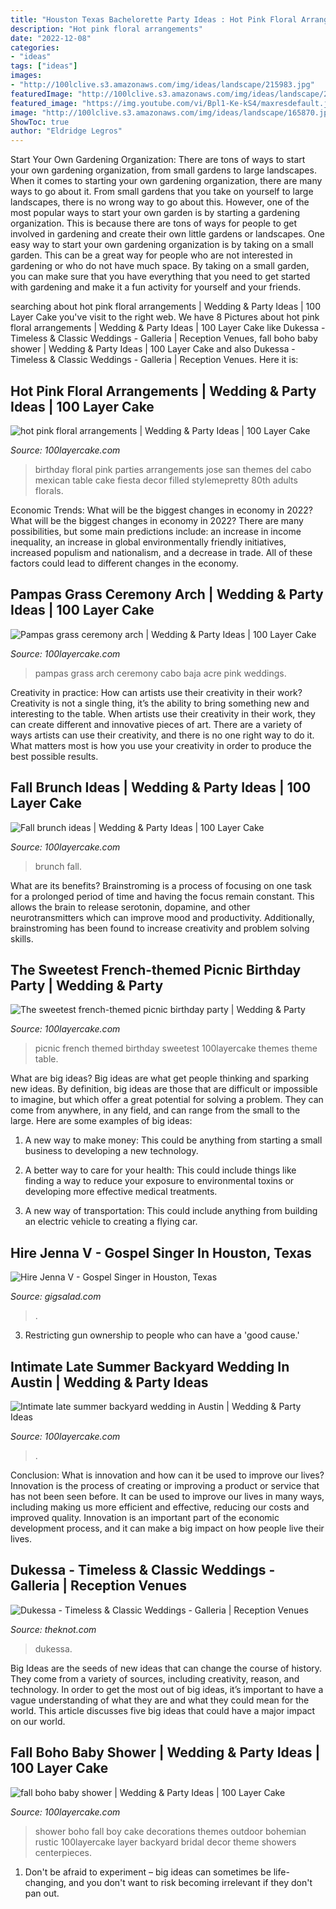 ```yaml
---
title: "Houston Texas Bachelorette Party Ideas : Hot Pink Floral Arrangements"
description: "Hot pink floral arrangements"
date: "2022-12-08"
categories:
- "ideas"
tags: ["ideas"]
images:
- "http://100lclive.s3.amazonaws.com/img/ideas/landscape/215983.jpg"
featuredImage: "http://100lclive.s3.amazonaws.com/img/ideas/landscape/209614.jpg"
featured_image: "https://img.youtube.com/vi/Bpl1-Ke-kS4/maxresdefault.jpg"
image: "http://100lclive.s3.amazonaws.com/img/ideas/landscape/165870.jpg"
ShowToc: true
author: "Eldridge Legros"
---
```



Start Your Own Gardening Organization: There are tons of ways to start your own gardening organization, from small gardens to large landscapes.
When it comes to starting your own gardening organization, there are many ways to go about it. From small gardens that you take on yourself to large landscapes, there is no wrong way to go about this. However, one of the most popular ways to start your own garden is by starting a gardening organization. This is because there are tons of ways for people to get involved in gardening and create their own little gardens or landscapes.
One easy way to start your own gardening organization is by taking on a small garden. This can be a great way for people who are not interested in gardening or who do not have much space. By taking on a small garden, you can make sure that you have everything that you need to get started with gardening and make it a fun activity for yourself and your friends.

	

		
searching about hot pink floral arrangements | Wedding &amp; Party Ideas | 100 Layer Cake you've visit to the right web. We have 8 Pictures about hot pink floral arrangements | Wedding &amp; Party Ideas | 100 Layer Cake like Dukessa - Timeless &amp; Classic Weddings - Galleria | Reception Venues, fall boho baby shower | Wedding &amp; Party Ideas | 100 Layer Cake and also Dukessa - Timeless &amp; Classic Weddings - Galleria | Reception Venues. Here it is:
		
    
## Hot Pink Floral Arrangements | Wedding &amp; Party Ideas | 100 Layer Cake

<img loading=lazy src="http://100lclive.s3.amazonaws.com/img/ideas/landscape/139268.jpg" onerror="this.onerror=null;this.src='https://tse1.mm.bing.net/th?id=OIP.ycV9ia52ylNJZEmrIVHSNwHaLH&amp;pid=15.1';" alt="hot pink floral arrangements | Wedding &amp; Party Ideas | 100 Layer Cake">

_Source: 100layercake.com_

>birthday floral pink parties arrangements jose san themes del cabo mexican table cake fiesta decor filled stylemepretty 80th adults florals. 

	

Economic Trends: What will be the biggest changes in economy in 2022?
What will be the biggest changes in economy in 2022? There are many possibilities, but some main predictions include: an increase in income inequality, an increase in global environmentally friendly initiatives, increased populism and nationalism, and a decrease in trade. All of these factors could lead to different changes in the economy.

    
## Pampas Grass Ceremony Arch | Wedding &amp; Party Ideas | 100 Layer Cake

<img loading=lazy src="http://100lclive.s3.amazonaws.com/img/ideas/landscape/218989.jpg" onerror="this.onerror=null;this.src='https://tse1.mm.bing.net/th?id=OIP._2HbPvSS0yXVdYvnU5YBzAHaLH&amp;pid=15.1';" alt="Pampas grass ceremony arch | Wedding &amp; Party Ideas | 100 Layer Cake">

_Source: 100layercake.com_

>pampas grass arch ceremony cabo baja acre pink weddings. 

	

Creativity in practice: How can artists use their creativity in their work?
Creativity is not a single thing, it’s the ability to bring something new and interesting to the table. When artists use their creativity in their work, they can create different and innovative pieces of art. There are a variety of ways artists can use their creativity, and there is no one right way to do it. What matters most is how you use your creativity in order to produce the best possible results.

    
## Fall Brunch Ideas | Wedding &amp; Party Ideas | 100 Layer Cake

<img loading=lazy src="http://100lclive.s3.amazonaws.com/img/ideas/landscape/165870.jpg" onerror="this.onerror=null;this.src='https://tse4.mm.bing.net/th?id=OIP.WGCkYQKX1L6eSwsGNUDTSgDIEs&amp;pid=15.1';" alt="Fall brunch ideas | Wedding &amp; Party Ideas | 100 Layer Cake">

_Source: 100layercake.com_

>brunch fall. 

	

What are its benefits?
Brainstroming is a process of focusing on one task for a prolonged period of time and having the focus remain constant. This allows the brain to release serotonin, dopamine, and other neurotransmitters which can improve mood and productivity. Additionally, brainstroming has been found to increase creativity and problem solving skills.

    
## The Sweetest French-themed Picnic Birthday Party | Wedding &amp; Party

<img loading=lazy src="http://100lclive.s3.amazonaws.com/img/ideas/landscape/209614.jpg" onerror="this.onerror=null;this.src='https://tse4.mm.bing.net/th?id=OIP.mr-83G86vwDauyMKuT6WWAHaJ6&amp;pid=15.1';" alt="The sweetest french-themed picnic birthday party | Wedding &amp; Party">

_Source: 100layercake.com_

>picnic french themed birthday sweetest 100layercake themes theme table. 

	

What are big ideas?
Big ideas are what get people thinking and sparking new ideas. By definition, big ideas are those that are difficult or impossible to imagine, but which offer a great potential for solving a problem. They can come from anywhere, in any field, and can range from the small to the large. Here are some examples of big ideas:
1. A new way to make money: This could be anything from starting a small business to developing a new technology.

2. A better way to care for your health: This could include things like finding a way to reduce your exposure to environmental toxins or developing more effective medical treatments.

3. A new way of transportation: This could include anything from building an electric vehicle to creating a flying car.


    
## Hire Jenna V - Gospel Singer In Houston, Texas

<img loading=lazy src="https://img.youtube.com/vi/Bpl1-Ke-kS4/maxresdefault.jpg" onerror="this.onerror=null;this.src='https://tse2.mm.bing.net/th?id=OIP.msBbLx7qEhTHDoBDdpKG9wHaEK&amp;pid=15.1';" alt="Hire Jenna V - Gospel Singer in Houston, Texas">

_Source: gigsalad.com_

>. 

	

3. Restricting gun ownership to people who can have a 'good cause.'

    
## Intimate Late Summer Backyard Wedding In Austin | Wedding &amp; Party Ideas

<img loading=lazy src="http://100lclive.s3.amazonaws.com/img/ideas/landscape/215983.jpg" onerror="this.onerror=null;this.src='https://tse4.mm.bing.net/th?id=OIP.za9aWtlNhRQVkA9zoACuoQHaJ8&amp;pid=15.1';" alt="Intimate late summer backyard wedding in Austin | Wedding &amp; Party Ideas">

_Source: 100layercake.com_

>. 

	

Conclusion: What is innovation and how can it be used to improve our lives?
Innovation is the process of creating or improving a product or service that has not been seen before. It can be used to improve our lives in many ways, including making us more efficient and effective, reducing our costs and improved quality. Innovation is an important part of the economic development process, and it can make a big impact on how people live their lives.

    
## Dukessa - Timeless &amp; Classic Weddings - Galleria | Reception Venues

<img loading=lazy src="https://media-api.xogrp.com/images/46d659fb-8011-49a4-a99e-fd930171fbfb" onerror="this.onerror=null;this.src='https://tse2.mm.bing.net/th?id=OIP.bzrAXAkFMUgOeUVroNbfXwHaE7&amp;pid=15.1';" alt="Dukessa - Timeless &amp; Classic Weddings - Galleria | Reception Venues">

_Source: theknot.com_

>dukessa. 

	

Big Ideas are the seeds of new ideas that can change the course of history. They come from a variety of sources, including creativity, reason, and technology. In order to get the most out of big ideas, it’s important to have a vague understanding of what they are and what they could mean for the world. This article discusses five big ideas that could have a major impact on our world.

    
## Fall Boho Baby Shower | Wedding &amp; Party Ideas | 100 Layer Cake

<img loading=lazy src="http://100lclive.s3.amazonaws.com/img/ideas/landscape/167482.jpg" onerror="this.onerror=null;this.src='https://tse2.mm.bing.net/th?id=OIP.LxU_FBmQ8wdfHM4bSl8tOgHaLH&amp;pid=15.1';" alt="fall boho baby shower | Wedding &amp; Party Ideas | 100 Layer Cake">

_Source: 100layercake.com_

>shower boho fall boy cake decorations themes outdoor bohemian rustic 100layercake layer backyard bridal decor theme showers centerpieces. 

	

1. Don't be afraid to experiment – big ideas can sometimes be life-changing, and you don't want to risk becoming irrelevant if they don't pan out.

